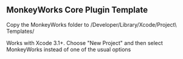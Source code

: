 ## MonkeyWorks Core Plugin Template

Copy the MonkeyWorks folder to /Developer/Library/Xcode/Project\ Templates/

Works with Xcode 3.1+.  Choose "New Project" and then select MonkeyWorks instead of one of the usual options